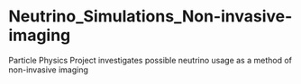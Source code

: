 # Neutrino_Simulations_Non-invasive-imaging
Particle Physics Project investigates possible neutrino usage as a method of non-invasive imaging
